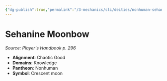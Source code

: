 ```yaml
---
{"dg-publish":true,"permalink":"/3-mechanics/cli/deities/nonhuman-sehanine-moonbow/","tags":["ttrpg-cli/compendium/src/5e/phb","ttrpg-cli/deity/nonhuman","ttrpg-cli/domain/knowledge"],"noteIcon":""}
---
```


# Sehanine Moonbow
*Source: Player's Handbook p. 296* 

- **Alignment**: Chaotic Good
- **Domains**: Knowledge
- **Pantheon**: Nonhuman
- **Symbol**: Crescent moon